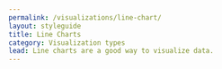 ```yaml
---
permalink: /visualizations/line-chart/
layout: styleguide
title: Line Charts
category: Visualization types
lead: Line charts are a good way to visualize data.
---
```

